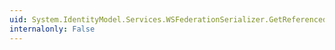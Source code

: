 ```yaml
---
uid: System.IdentityModel.Services.WSFederationSerializer.GetReferencedResult(System.String)
internalonly: False
---
```

